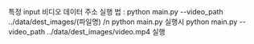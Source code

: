 특정 input 비디오 데이터 주소 실행 법 : python main.py --video_path ../data/dest_images/(파일명) /n
python main.py 실행시 python main.py --video_path ../data/dest_images/video.mp4 실행
